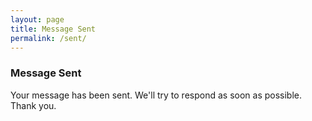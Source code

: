 ```yaml
---
layout: page
title: Message Sent
permalink: /sent/
---
```


### Message Sent

Your message has been sent. We'll try to respond as soon as possible. Thank you.